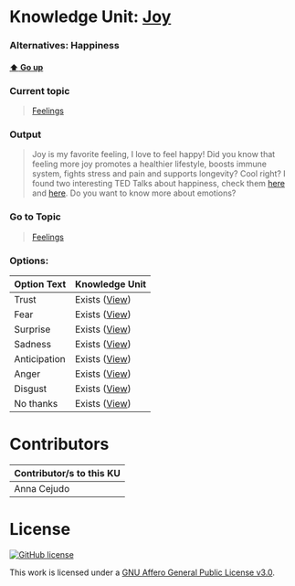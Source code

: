 # Knowledge Unit: [Joy](../../knowledge_units/feelings/joy.md)
### Alternatives:   Happiness 
#### [:arrow_up: Go up](../../topics/feelings.md)
### Current topic
> [Feelings](../../topics/feelings.md)
### Output
> Joy is my favorite feeling, I love to feel happy! Did you know that feeling more joy promotes a healthier lifestyle, boosts immune system, fights stress and pain and supports longevity? Cool right? I found two interesting TED Talks about happiness, check them [here](https://www.ted.com/talks/robert_waldinger_what_makes_a_good_life_lessons_from_the_longest_study_on_happiness?utm_campaign=tedspread&amp;utm_medium=referral&amp;utm_source=tedcomshare) and [here](https://www.ted.com/talks/matthieu_ricard_the_habits_of_happiness?utm_campaign=tedspread&amp;utm_medium=referral&amp;utm_source=tedcomshare). Do you want to know more about emotions?
### Go to Topic
> [Feelings](../../topics/feelings.md)

### Options: 

| Option Text | Knowledge Unit |
| - | - |  
| Trust  |  Exists ([View](../../knowledge_units/feelings/trust.md))  |  
| Fear  |  Exists ([View](../../knowledge_units/feelings/fear.md))  |  
| Surprise  |  Exists ([View](../../knowledge_units/feelings/surprise.md))  |  
| Sadness  |  Exists ([View](../../knowledge_units/feelings/sadness.md))  |  
| Anticipation  |  Exists ([View](../../knowledge_units/feelings/anticipation.md))  |  
| Anger  |  Exists ([View](../../knowledge_units/feelings/anger.md))  |  
| Disgust  |  Exists ([View](../../knowledge_units/feelings/disgust.md))  |  
| No thanks  |  Exists ([View](../../knowledge_units/feelings/no-thanks.md))  | 

# Contributors

| Contributor/s to this KU |
| - | 
| Anna Cejudo |

# License
[![GitHub license](https://img.shields.io/github/license/inbrainz/cerebro)](https://github.com/inbrainz/cerebro/blob/master/LICENSE)

This work is licensed under a [GNU Affero General Public License v3.0](https://www.gnu.org/licenses/agpl-3.0.txt).